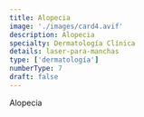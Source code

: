 ```yaml
---
title: Alopecia
image: './images/card4.avif'
description: Alopecia
specialty: Dermatología Clínica
details: laser-para-manchas
type: ['dermatología']
numberType: 7
draft: false
---
```


Alopecia
